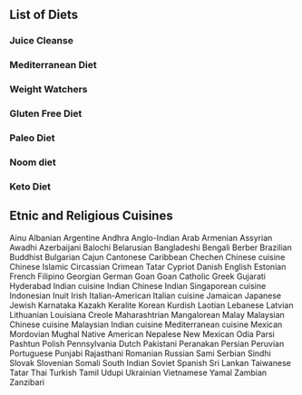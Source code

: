 
## List of Diets

### Juice Cleanse

### Mediterranean Diet

### Weight Watchers

### Gluten Free Diet

### Paleo Diet

### Noom diet

### Keto Diet



## Etnic and Religious Cuisines

Ainu
Albanian
Argentine
Andhra
Anglo-Indian
Arab
Armenian
Assyrian
Awadhi
Azerbaijani
Balochi
Belarusian
Bangladeshi
Bengali
Berber
Brazilian
Buddhist
Bulgarian
Cajun
Cantonese
Caribbean
Chechen
Chinese cuisine
Chinese Islamic
Circassian
Crimean Tatar
Cypriot
Danish
English
Estonian
French
Filipino
Georgian
German
Goan
Goan Catholic
Greek
Gujarati
Hyderabad
Indian cuisine
Indian Chinese
Indian Singaporean cuisine
Indonesian
Inuit
Irish
Italian-American
Italian cuisine
Jamaican
Japanese
Jewish
Karnataka
Kazakh
Keralite
Korean
Kurdish
Laotian
Lebanese
Latvian
Lithuanian
Louisiana Creole
Maharashtrian
Mangalorean
Malay
Malaysian Chinese cuisine
Malaysian Indian cuisine
Mediterranean cuisine
Mexican
Mordovian
Mughal
Native American
Nepalese
New Mexican
Odia
Parsi
Pashtun
Polish
Pennsylvania Dutch
Pakistani
Peranakan
Persian
Peruvian
Portuguese
Punjabi
Rajasthani
Romanian
Russian
Sami
Serbian
Sindhi
Slovak
Slovenian
Somali
South Indian
Soviet
Spanish
Sri Lankan
Taiwanese
Tatar
Thai
Turkish
Tamil
Udupi
Ukrainian
Vietnamese
Yamal
Zambian
Zanzibari




